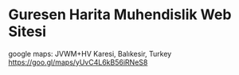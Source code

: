 # Guresen Harita Muhendislik Web Sitesi

google maps: JVWM+HV Karesi, Balıkesir, Turkey
https://goo.gl/maps/yUvC4L6kB56iRNeS8
